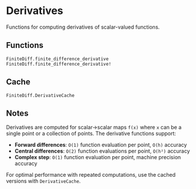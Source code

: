 # Derivatives

Functions for computing derivatives of scalar-valued functions.

## Functions

```@docs
FiniteDiff.finite_difference_derivative
FiniteDiff.finite_difference_derivative!
```

## Cache

```@docs
FiniteDiff.DerivativeCache
```

## Notes

Derivatives are computed for scalar→scalar maps `f(x)` where `x` can be a single point or a collection of points. The derivative functions support:

- **Forward differences**: `O(1)` function evaluation per point, `O(h)` accuracy
- **Central differences**: `O(2)` function evaluations per point, `O(h²)` accuracy  
- **Complex step**: `O(1)` function evaluation per point, machine precision accuracy

For optimal performance with repeated computations, use the cached versions with `DerivativeCache`.